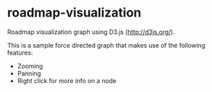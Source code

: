 roadmap-visualization
=====================

Roadmap visualization graph using D3.js (http://d3js.org/).

This is a sample force directed graph that makes use of the following features:
 - Zooming
 - Panning
 - Right click for more info on a node